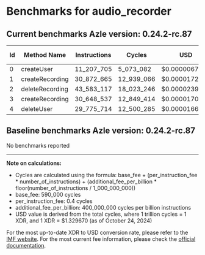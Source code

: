 # Benchmarks for audio_recorder

## Current benchmarks Azle version: 0.24.2-rc.87

| Id  | Method Name     | Instructions | Cycles     | USD           | USD/Million Calls |
| --- | --------------- | ------------ | ---------- | ------------- | ----------------- |
| 0   | createUser      | 11_207_705   | 5_073_082  | $0.0000067455 | $6.74             |
| 1   | createRecording | 30_872_665   | 12_939_066 | $0.0000172047 | $17.20            |
| 2   | deleteRecording | 43_583_117   | 18_023_246 | $0.0000239650 | $23.96            |
| 3   | createRecording | 30_648_537   | 12_849_414 | $0.0000170855 | $17.08            |
| 4   | deleteUser      | 29_775_714   | 12_500_285 | $0.0000166213 | $16.62            |

## Baseline benchmarks Azle version: 0.24.2-rc.87

No benchmarks reported

---

**Note on calculations:**

-   Cycles are calculated using the formula: base_fee + (per_instruction_fee \* number_of_instructions) + (additional_fee_per_billion \* floor(number_of_instructions / 1_000_000_000))
-   base_fee: 590_000 cycles
-   per_instruction_fee: 0.4 cycles
-   additional_fee_per_billion: 400_000_000 cycles per billion instructions
-   USD value is derived from the total cycles, where 1 trillion cycles = 1 XDR, and 1 XDR = $1.329670 (as of October 24, 2024)

For the most up-to-date XDR to USD conversion rate, please refer to the [IMF website](https://www.imf.org/external/np/fin/data/rms_sdrv.aspx).
For the most current fee information, please check the [official documentation](https://internetcomputer.org/docs/current/developer-docs/gas-cost#execution).

